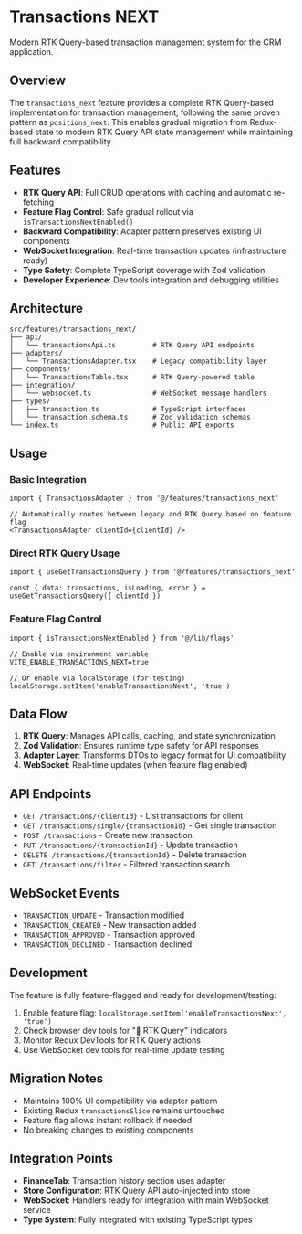 # Transactions NEXT

Modern RTK Query-based transaction management system for the CRM application.

## Overview

The `transactions_next` feature provides a complete RTK Query-based implementation for transaction management, following the same proven pattern as `positions_next`. This enables gradual migration from Redux-based state to modern RTK Query API state management while maintaining full backward compatibility.

## Features

- **RTK Query API**: Full CRUD operations with caching and automatic re-fetching
- **Feature Flag Control**: Safe gradual rollout via `isTransactionsNextEnabled()`
- **Backward Compatibility**: Adapter pattern preserves existing UI components
- **WebSocket Integration**: Real-time transaction updates (infrastructure ready)
- **Type Safety**: Complete TypeScript coverage with Zod validation
- **Developer Experience**: Dev tools integration and debugging utilities

## Architecture

```
src/features/transactions_next/
├── api/
│   └── transactionsApi.ts         # RTK Query API endpoints
├── adapters/
│   └── TransactionsAdapter.tsx    # Legacy compatibility layer
├── components/
│   └── TransactionsTable.tsx      # RTK Query-powered table
├── integration/
│   └── websocket.ts               # WebSocket message handlers
├── types/
│   ├── transaction.ts             # TypeScript interfaces
│   └── transaction.schema.ts      # Zod validation schemas
└── index.ts                       # Public API exports
```

## Usage

### Basic Integration

```tsx
import { TransactionsAdapter } from '@/features/transactions_next'

// Automatically routes between legacy and RTK Query based on feature flag
<TransactionsAdapter clientId={clientId} />
```

### Direct RTK Query Usage

```tsx
import { useGetTransactionsQuery } from '@/features/transactions_next'

const { data: transactions, isLoading, error } = useGetTransactionsQuery({ clientId })
```

### Feature Flag Control

```tsx
import { isTransactionsNextEnabled } from '@/lib/flags'

// Enable via environment variable
VITE_ENABLE_TRANSACTIONS_NEXT=true

// Or enable via localStorage (for testing)
localStorage.setItem('enableTransactionsNext', 'true')
```

## Data Flow

1. **RTK Query**: Manages API calls, caching, and state synchronization
2. **Zod Validation**: Ensures runtime type safety for API responses
3. **Adapter Layer**: Transforms DTOs to legacy format for UI compatibility
4. **WebSocket**: Real-time updates (when feature flag enabled)

## API Endpoints

- `GET /transactions/{clientId}` - List transactions for client
- `GET /transactions/single/{transactionId}` - Get single transaction
- `POST /transactions` - Create new transaction
- `PUT /transactions/{transactionId}` - Update transaction
- `DELETE /transactions/{transactionId}` - Delete transaction
- `GET /transactions/filter` - Filtered transaction search

## WebSocket Events

- `TRANSACTION_UPDATE` - Transaction modified
- `TRANSACTION_CREATED` - New transaction added
- `TRANSACTION_APPROVED` - Transaction approved
- `TRANSACTION_DECLINED` - Transaction declined

## Development

The feature is fully feature-flagged and ready for development/testing:

1. Enable feature flag: `localStorage.setItem('enableTransactionsNext', 'true')`
2. Check browser dev tools for "🚀 RTK Query" indicators
3. Monitor Redux DevTools for RTK Query actions
4. Use WebSocket dev tools for real-time update testing

## Migration Notes

- Maintains 100% UI compatibility via adapter pattern
- Existing Redux `transactionsSlice` remains untouched
- Feature flag allows instant rollback if needed
- No breaking changes to existing components

## Integration Points

- **FinanceTab**: Transaction history section uses adapter
- **Store Configuration**: RTK Query API auto-injected into store
- **WebSocket**: Handlers ready for integration with main WebSocket service
- **Type System**: Fully integrated with existing TypeScript types